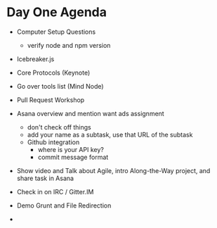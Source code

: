 # Day One Agenda

- Computer Setup Questions
  - verify node and npm version
- Icebreaker.js
- Core Protocols (Keynote)
- Go over tools list (Mind Node)
- Pull Request Workshop
- Asana overview and mention want ads assignment
  - don't check off things
  - add your name as a subtask, use that URL of the subtask
  - Github integration
    - where is your API key?
    - commit message format

- Show video and Talk about Agile, intro Along-the-Way project, and share task in Asana
- Check in on IRC / Gitter.IM
- Demo Grunt and File Redirection
-